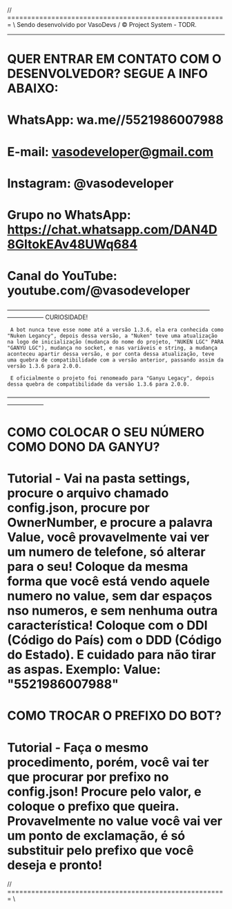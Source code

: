 // ======================================================= \\
    Sendo desenvolvido por VasoDevs / © Project System - TODR.
______________________________________________________   
# QUER ENTRAR EM CONTATO COM O DESENVOLVEDOR? SEGUE A INFO ABAIXO:

# WhatsApp: wa.me//5521986007988

# E-mail: vasodeveloper@gmail.com

# Instagram: @vasodeveloper

# Grupo no WhatsApp: https://chat.whatsapp.com/DAN4D8GltokEAv48UWq684

# Canal do YouTube: youtube.com/@vasodeveloper

————————–—–———–—————————————————–——–——————
                       CURIOSIDADE!
                       
     A bot nunca teve esse nome até a versão 1.3.6, ela era conhecida como "Nuken Legancy", depois dessa versão, a "Nuken" teve uma atualização na logo de inicialização (mudança do nome do projeto, "NUKEN LGC" PARA "GANYU LGC"), mudança no socket, e nas variáveis e string, a mudança aconteceu apartir dessa versão, e por conta dessa atualização, teve uma quebra de compatibilidade com a versão anterior, passando assim da versão 1.3.6 para 2.0.0.
     
     E oficialmente o projeto foi renomeado para "Ganyu Legacy", depois dessa quebra de compatibilidade da versão 1.3.6 para 2.0.0.
————————–—–———–—————————————————–——–——————    
# COMO COLOCAR O SEU NÚMERO COMO DONO DA GANYU?

# Tutorial - Vai na pasta settings, procure o arquivo chamado config.json, procure por OwnerNumber, e procure a palavra Value, você provavelmente vai ver um numero de telefone, só alterar para o seu! Coloque da mesma forma que você está vendo aquele numero no value, sem dar espaços nso numeros, e sem nenhuma outra característica! Coloque com o DDI (Código do País) com o DDD (Código do Estado). E cuidado para não tirar as aspas. Exemplo: Value: "5521986007988"

# COMO TROCAR O PREFIXO DO BOT?

# Tutorial - Faça o mesmo procedimento, porém, você vai ter que procurar por prefixo no config.json! Procure pelo valor, e coloque o prefixo que queira. Provavelmente no value você vai ver um ponto de exclamação, é só substituir pelo prefixo que você deseja e pronto!
   
// ======================================================= \\
